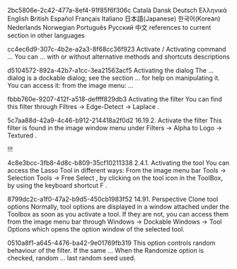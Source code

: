 2bc5806e-2c42-477a-8ef4-91f85f6f306c
Català Dansk Deutsch Ελληνικά English British Español Français Italiano 日本語(Japanese) 한국어(Korean) Nederlands Norwegian Português Pусский 中文
    references to current section in other languages

cc4ec6d9-307c-4b2e-a2a3-8f68cc36f923
Activate / Activating command ... You can ...
    with or without alternative methods and shortcuts descriptions

d5104572-892a-42b7-a1cc-3ea21563acf5
Activating the dialog The ...  dialog is a dockable dialog; see the section ... for help on manipulating it. You can access it: from the image menu: ...

fbbb760e-9207-412f-a518-deffff829db3
Activating the filter You can find this filter through Filtres  →  Edge-Detect  →  Laplace .

5c7aa88d-42a9-4c46-b912-214418a2f0d2
16.19.2. Activate the filter This filter is found in the image window menu under Filters  →  Alpha to Logo  →  Textured .

!!!


4c8e3bcc-3fb8-4d8c-b809-35cf10211338
2.4.1. Activating the tool You can access the Lasso Tool in different ways: From the image menu bar Tools  →  Selection Tools  →  Free Select , by clicking on the tool icon in the ToolBox, by using the keyboard shortcut  F .


8799dc2c-a1f0-47a2-b9d5-450cb1983f52
14.91. Perspective Clone tool options  Normally, tool options are displayed in a window attached under the Toolbox as soon as you activate a tool. If they are not, you can access them from the image menu bar through Windows  →  Dockable Windows  →  Tool Options  which opens the option window of the selected tool.

0510a8f1-a645-4476-ba42-9e01769fb319
This option controls random behaviour of the filter. If the same ... When the  Randomize  option is checked, random ... last random seed used.

